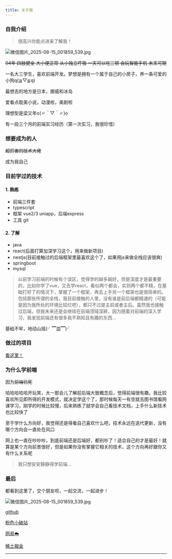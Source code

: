 ```yaml
---
title: 关于我
---
```


### 自我介绍

> 很高兴你能点进来了解我！

![微信图片_2025-08-15_001859_539.jpg](https://youke1.picui.cn/s1/2025/08/15/689e0e674fdc1.jpg)


~~04年 四肢健全 大小便正常 从小独立呼吸  一天可以吃三顿 会玩智能手机 未来可期~~

一名大三学生，喜欢前端开发。梦想是拥有一个属于自己的小房子，养一条可爱的小狗q(≧▽≦q)

最想去的地方是日本，挪威和冰岛

爱看点耽美小说，动漫啦，美剧啦

理想型是梁又年o(〃＾▽＾〃)o

有一段三个月的前端实习经历（第一次实习，我很珍惜）

### 想要成为的人

~~超厉害的技术大佬~~

成为我自己

### 目前学过的技术

#### 1. 熟练
  - 前端三件套
  - typescript
  - 框架 vue2/3 uniapp，后端express
  - 工具 git
#### 2. 了解
  - java
  - react(后面打算加深学习这个，用来做新项目)
  - nestjs(目前接触过的后端框架里最喜欢这个了，如果用js来做全栈应该很爽)
  - springboot
  - mysql

> 以前学习前端的时候有个误区，觉得学的越多越好，但是深度才是最重要的，比如你学了vue，又去学react，看似两个都会，实则两个都不精，在基础打好了的情况下，掌握了一个框架，再去上手另一个框架也是很简单的。包括那些所谓的全栈，我目前接触的人里，没有谁是前后端都精通的（可能是因为我所处的环境比较烂吧），都只不过是主前或者主后。虽然我也接触过后端，但我未来还是会继续在前端领域深耕，因为随着对前端的深入学习，我发现前端还有很多我不熟知且有趣的东西...

基础不牢，地动山摇(╯▔皿▔)╯

### 做过的项目

[看这里！](https://mixdmatches.github.io/projects/)

### 为什么学前端

因为~~前端已死~~

哈哈哈哈哈开玩笑，大一那会儿了解前后端大致概念后，觉得前端很有趣，我比较喜欢所见即所得的开发模式，就决定学这个了，那时候每天一有空就去图书馆看网课学习，刚学的时候比较慢，后来熟练了就学会自己看技术文档，上手什么新技术也比较快了

至于学什么方向好，我觉得还是得看自己喜欢什么吧，技术永远在迭代更新，没有哪个方向会一直处在风口

网上也一直在吵吵吵，到底前端还是后端好，都别吵了！适合自己的才是最好！就算是某个方向前景很好，但是如果你没有掌握它相关的技术，这个方向再好跟你又有什么关系呢

> 我只想安安静静得学前端...

### 最后

都看到这里了，交个朋友呗，一起交流，一起进步！

![微信图片_2025-08-15_001859_539.jpg](https://youke1.picui.cn/s1/2025/08/15/689e0e674fdc1.jpg)

[github](https://github.com/mixdmatches)

[粉色小破站](ttps://space.bilibili.com/455241156?spm_id_from=333.1007.0.0)

[网易☁️](https://music.163.com/#/user/home?id=1407731811)

[稀土掘金](https://juejin.cn/user/394103642400905)

---


